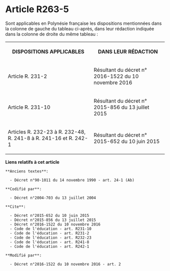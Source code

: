 # Article R263-5

Sont applicables en Polynésie française les dispositions mentionnées dans la colonne de gauche du tableau ci-après, dans leur
rédaction indiquée dans la colonne de droite du même tableau :

<table>
  <tbody>
    <tr>
      <th>

DISPOSITIONS APPLICABLES</th>
      <th>

DANS LEUR RÉDACTION</th>
    </tr>
    <tr>
      <td>

Article R. 231-2 
</td>
      <td>

Résultant du décret n° 2016-1522 du 10 novembre 2016</td>
    </tr>
    <tr>
      <td>

Article R. 231-10 
</td>
      <td>

Résultant du décret n° 2015-856 du 13 juillet 2015 
</td>
    </tr>
    <tr>
      <td>

Articles R. 232-23 à R. 232-48, R. 241-8 à R. 241-16 et R. 242-1
</td>
      <td>

Résultant du décret n° 2015-652 du 10 juin 2015
</td>
    </tr>
  </tbody>
</table>

**Liens relatifs à cet article**

	**Anciens textes**:

	  - Décret n°90-1011 du 14 novembre 1990 - art. 24-1 (Ab)

	**Codifié par**:

	  - Décret n°2004-703 du 13 juillet 2004

	**Cite**:

	  - Décret n°2015-652 du 10 juin 2015
	  - Décret n°2015-856 du 13 juillet 2015
	  - Décret n°2016-1522 du 10 novembre 2016
	  - Code de l'éducation - art. R231-10
	  - Code de l'éducation - art. R231-2
	  - Code de l'éducation - art. R232-23
	  - Code de l'éducation - art. R241-8
	  - Code de l'éducation - art. R242-1

	**Modifié par**:

	  - Décret n°2016-1522 du 10 novembre 2016 - art. 2
